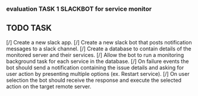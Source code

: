 ### evaluation TASK 1 SLACKBOT for service monitor 


## TODO TASK
 [/]  Create a new slack app.
 [/]  Create a new slack bot that posts notification messages to a slack channel.
 [/]  Create a database to contain details of the monitored server and their services.
 [/]  Allow the bot to run a monitoring background task for each service in the database.
 [/]  On failure events the bot should send a notification containing the issue details and asking for user action              by presenting multiple options (ex. Restart service).
[/] On user selection the bot should receive the response and execute the selected action on the target remote                  server.


